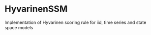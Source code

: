 # HyvarinenSSM
Implementation of Hyvarinen scoring rule for iid, time series and state space models
